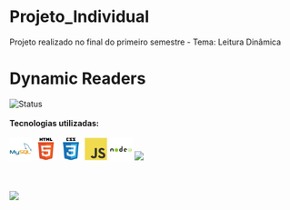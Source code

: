 # Projeto_Individual
Projeto realizado no final do primeiro semestre - Tema: Leitura Dinâmica
<br> 
# Dynamic Readers
![Status](https://img.shields.io/badge/Status_do_projeto-Em_Andamento-green)
<br><br>
<b>Tecnologias utilizadas:</b>
  <br><br>
  <img src="https://raw.githubusercontent.com/devicons/devicon/master/icons/mysql/mysql-original-wordmark.svg" style="height: 40px">
  <img src="https://raw.githubusercontent.com/devicons/devicon/master/icons/html5/html5-original-wordmark.svg" style="height: 40px">
  <img src="https://raw.githubusercontent.com/devicons/devicon/master/icons/css3/css3-original-wordmark.svg" style="height: 40px">
  <img src="https://raw.githubusercontent.com/devicons/devicon/master/icons/javascript/javascript-original.svg" style="height: 40px">
  <img src="https://raw.githubusercontent.com/devicons/devicon/master/icons/nodejs/nodejs-original-wordmark.svg" style="height: 40px">
  <img src="https://www.vectorlogo.zone/logos/git-scm/git-scm-icon.svg" style="height: 40px"><br>
  <br><br>
  <br> <img src="https://github.com/AlexandraHY14/Projeto_Individual/blob/main/site/public/img/tubarãozinho.png" height="150px">
